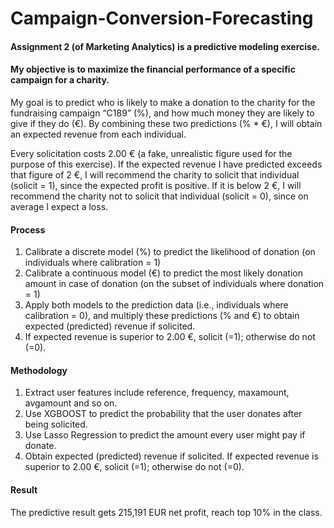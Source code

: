 # Campaign-Conversion-Forecasting

#### Assignment 2 (of Marketing Analytics) is a predictive modeling exercise. 
#### My objective is to maximize the financial performance of a specific campaign for a charity.

My goal is to predict who is likely to make a donation to the charity for the fundraising campaign “C189” (%), 
and how much money they are likely to give if they do (€). 
By combining these two predictions (% * €), I will obtain an expected revenue from each individual.

Every solicitation costs 2.00 € (a fake, unrealistic figure used for the purpose of this exercise).
If the expected revenue I have predicted exceeds that figure of 2 €, I will recommend the charity
to solicit that individual (solicit = 1), since the expected profit is positive. If it is below 2 €, I will
recommend the charity not to solicit that individual (solicit = 0), since on average I expect a loss.

#### Process
1. Calibrate a discrete model (%) to predict the likelihood of donation (on individuals where calibration = 1)
2. Calibrate a continuous model (€) to predict the most likely donation amount in case of
donation (on the subset of individuals where donation = 1)
3. Apply both models to the prediction data (i.e., individuals where calibration = 0), and multiply
these predictions (% and €) to obtain expected (predicted) revenue if solicited.
4. If expected revenue is superior to 2.00 €, solicit (=1); otherwise do not (=0).

#### Methodology
1. Extract user features include reference, frequency, maxamount, avgamount and so on. 
2. Use XGBOOST to predict the probability that the user donates after being solicited.
3. Use Lasso Regression to predict the amount every user might pay if donate.
4. Obtain expected (predicted) revenue if solicited. If expected revenue is superior to 2.00 €, solicit (=1); otherwise do not (=0).

#### Result
The predictive result gets 215,191 EUR net profit, reach top 10% in the class.
